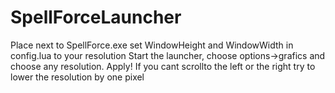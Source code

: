 # SpellForceLauncher
Place next to SpellForce.exe
set WindowHeight and WindowWidth in config.lua to your resolution
Start the launcher, choose options->grafics and choose any resolution. Apply!
If you cant scrollto the left or the right try to lower the resolution by one pixel
